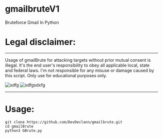 # gmailbruteV1
Bruteforce Gmail In Python

<h1>Legal disclaimer:</h1>
<hr>

Usage of gmailBrute for attacking targets without prior mutual consent is illegal. It's the end user's responsibility to obey all applicable local, state and federal laws. I'm not responsible for any misuse or damage caused by this script. Only use for educational purposes only.


![sdfg](https://user-images.githubusercontent.com/62638427/109288385-ab04c000-7889-11eb-8f39-3bfdd5339a81.jpg)
![sdfgsdxfg](https://user-images.githubusercontent.com/62638427/109288399-adffb080-7889-11eb-8d64-f361d233bcda.jpg)
<hr>

<h1>Usage:</h1>
<pre><code>git clone https://github.com/DevDeclann/gmailbrute.git
cd gmailBrute
python3 GBrute.py
</code></pre>
